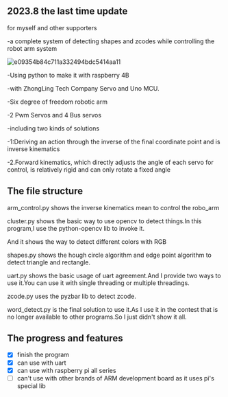 ## 2023.8 the last time update 
 for myself and other supporters
 
 -a complete system of detecting shapes and zcodes while controlling the robot arm system
 
 ![e09354b84c711a332494bdc5414aa11](https://github.com/kouge0510/robot_control-with-Opencv/assets/72262866/96492b09-5717-4d66-89f3-c11d2f4cced2)
 
 -Using python to make it with raspberry 4B
 
 -with ZhongLing Tech Company Servo and Uno MCU.
 
 -Six degree of freedom robotic arm
 
 -2 Pwm Servos and 4 Bus servos
 
 -including two kinds of solutions
 
 -1:Deriving an action through the inverse of the final coordinate point and is inverse kinematics
 
 -2.Forward kinematics, which directly adjusts the angle of each servo for control, is relatively rigid and can only rotate a fixed angle

## The file structure

arm_control.py shows the inverse kinematics mean to control the robo_arm

cluster.py shows the basic way to use opencv to detect things.In this program,I use the python-opencv lib to invoke it.

And it shows the way to detect different colors with RGB

shapes.py shows the hough circle algorithm and edge point algorithm to detect triangle and rectangle.

uart.py shows the basic usage of uart agreement.And I provide two ways to use it.You can use it with single threading or multiple threadings.

zcode.py uses the pyzbar lib to detect zcode.

word_detect.py is the final solution to use it.As I use it in the contest that is no longer available to other programs.So I just didn't show it all.

## The progress and features
- [x] finish the program
- [x] can use with uart
- [x] can use with raspberry pi all series
- [ ] can't use with other brands of ARM development board as it uses pi's special lib
